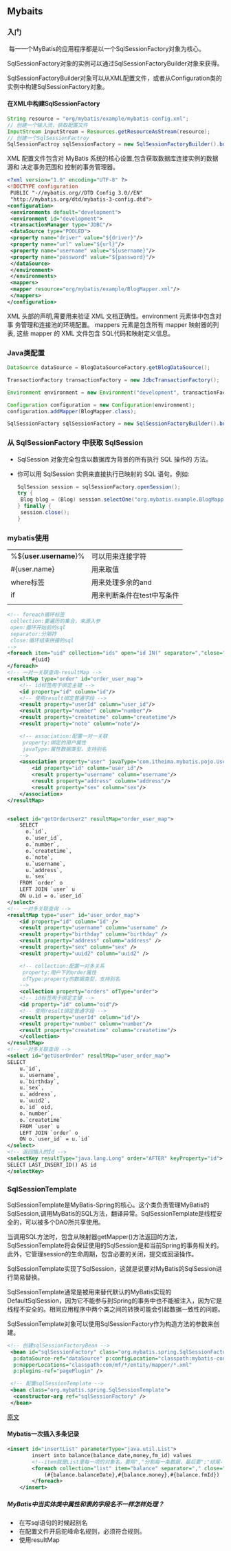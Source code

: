## Mybaits

### 入门

​	每一一个MyBatis的应用程序都是以一个SqlSessionFactory对象为核心。

SqlSessionFactory对象的实例可以通过SqlSessionFactoryBuilder对象来获得。

SqlSessionFactoryBuilder对象可以从XML配置文件，或者从Configuration类的实例中构建SqlSessionFactory对象。

#### 在XML中构建SqlSessionFactory

```java
String resource = "org/mybatis/example/mybatis-config.xml";
// 创建一个输入流，获取配置文件
InputStream inputStream = Resources.getResourceAsStream(resource);
// 创建一个SqlSessionFactroy
SqlSessionFactroy sqlSessionFactory = new SqlSessionFactoryBuilder().build(inputStream);
```



XML 配置文件包含对 MyBatis 系统的核心设置,包含获取数据库连接实例的数据源和 决定事务范围和
控制的事务管理器。

```xml
<?xml version="1.0" encoding="UTF-8" ?>
<!DOCTYPE configuration
 PUBLIC "-//mybatis.org//DTD Config 3.0//EN"
 "http://mybatis.org/dtd/mybatis-3-config.dtd">
<configuration>
 <environments default="development">
 <environment id="development">
 <transactionManager type="JDBC"/>
 <dataSource type="POOLED">
 <property name="driver" value="${driver}"/>
 <property name="url" value="${url}"/>
 <property name="username" value="${username}"/>
 <property name="password" value="${password}"/>
 </dataSource>
 </environment>
 </environments>
 <mappers>
 <mapper resource="org/mybatis/example/BlogMapper.xml"/>
 </mappers>
</configuration>
```

XML 头部的声明,需要用来验证 XML 文档正确性。environment 元素体中包含对事 务管理和连接池的环境配置。 mappers 元素是包含所有 mapper 映射器的列表, 这些 mapper 的 XML 文件包含 SQL代码和映射定义信息。 



### Java类配置

```java
DataSource dataSource = BlogDataSourceFactory.getBlogDataSource();

TransactionFactory transactionFactory = new JdbcTransactionFactory();

Environment environment = new Environment("development", transactionFactory, dataSource);

Configuration configuration = new Configuration(environment);
configuration.addMapper(BlogMapper.class);

SqlSessionFactory sqlSessionFactory = new SqlSessionFactoryBuilder().build(configuration);
```

### 从 SqlSessionFactory 中获取 SqlSession

-  SqlSession 对象完全包含以数据库为背景的所有执行 SQL 操作的 方法。

- 你可以用 SqlSession 实例来直接执行已映射的 SQL 语句。例如:

  ```java
  SqlSession session = sqlSessionFactory.openSession();
  try {
   Blog blog = (Blog) session.selectOne("org.mybatis.example.BlogMapper.selectBlog", 101);
  } finally {
   session.close();
  }
  ```

### mybatis使用

|                        |                            |
| ---------------------- | -------------------------- |
| %${**user.username**}% | 可以用来连接字符           |
| #{user.name}           | 用来取值                   |
| where标签              | 用来处理多余的and          |
| if                     | 用来判断条件在test中写条件 |
|                        |                            |

```xml
<!-- foreach循环标签
 collection:要遍历的集合，来源入参
 open:循环开始前的sql 
 separator:分隔符
 close:循环结束拼接的sql
-->
<foreach item="uid" collection="ids" open="id IN(" separator=","close=")">
        #{uid}
</foreach>
<!-- 一对一关联查询-resultMap -->
<resultMap type="order" id="order_user_map">
    <!-- id标签用于绑定主键 -->
    <id property="id" column="id"/>
    <!-- 使用result绑定普通字段 -->
    <result property="userId" column="user_id"/>
    <result property="number" column="number"/>
    <result property="createtime" column="createtime"/>
    <result property="note" column="note"/>

    <!-- association:配置一对一关联
     property:绑定的用户属性
     javaType:属性数据类型，支持别名
    -->
    <association property="user" javaType="com.itheima.mybatis.pojo.User">
        <id property="id" column="user_id"/>
        <result property="username" column="username"/>
        <result property="address" column="address"/>
        <result property="sex" column="sex"/>
    </association>
</resultMap>


<select id="getOrderUser2" resultMap="order_user_map">
    SELECT
      o.`id`,
      o.`user_id`,
      o.`number`,
      o.`createtime`,
      o.`note`,
      u.`username`,
      u.`address`,
      u.`sex`
    FROM `order` o
    LEFT JOIN `user` u
    ON u.id = o.`user_id`
</select>
<!-- 一对多关联查询 -->
<resultMap type="user" id="user_order_map">
    <id property="id" column="id" />
    <result property="username" column="username" />
    <result property="birthday" column="birthday" />
    <result property="address" column="address" />
    <result property="sex" column="sex" />
    <result property="uuid2" column="uuid2" />

    <!-- collection:配置一对多关系
     property:用户下的order属性
     ofType:property的数据类型，支持别名
    -->
    <collection property="orders" ofType="order">
    <!-- id标签用于绑定主键 -->
    <id property="id" column="oid"/>
    <!-- 使用result绑定普通字段 -->
    <result property="userId" column="id"/>
    <result property="number" column="number"/>
    <result property="createtime" column="createtime"/>
    </collection>
</resultMap>
<!-- 一对多关联查询 -->
<select id="getUserOrder" resultMap="user_order_map">
SELECT
    u.`id`,
    u.`username`,
    u.`birthday`,
    u.`sex`,
    u.`address`,
    u.`uuid2`,
    o.`id` oid,
    o.`number`,
    o.`createtime`
    FROM `user` u
	LEFT JOIN `order` o
	ON o.`user_id` = u.`id`
</select>
<!-- 返回插入的Id -->
<selectKey resultType="java.lang.Long" order="AFTER" keyProperty="id">
SELECT LAST_INSERT_ID() AS id
</selectKey>
```

### SqlSessionTemplate

SqlSessionTemplate是MyBatis-Spring的核心。这个类负责管理MyBatis的SqlSession,调用MyBatis的SQL方法，翻译异常。SqlSessionTemplate是线程安全的，可以被多个DAO所共享使用。

当调用SQL方法时，包含从映射器getMapper()方法返回的方法，SqlSessionTemplate将会保证使用的SqlSession是和当前Spring的事务相关的。此外，它管理session的生命周期，包含必要的关闭，提交或回滚操作。

SqlSessionTemplate实现了SqlSession，这就是说要对MyBatis的SqlSession进行简易替换。

SqlSessionTemplate通常是被用来替代默认的MyBatis实现的DefaultSqlSession，因为它不能参与到Spring的事务中也不能被注入，因为它是线程不安全的。相同应用程序中两个类之间的转换可能会引起数据一致性的问题。

SqlSessionTemplate对象可以使用SqlSessionFactory作为构造方法的参数来创建。

```xml
<!-- 创建sqlSessionFactoryBean -->
 <bean id="sqlSessionFactory" class="org.mybatis.spring.SqlSessionFactoryBean"
  p:dataSource-ref="dataSource" p:configLocation="classpath:mybatis-config.xml"
  p:mapperLocations="classpath:com/mf/*/entity/mapper/*.xml"
  p:plugins-ref="pagePlugin" />

 <!-- 配置sqlSessionTemplate -->
 <bean class="org.mybatis.spring.SqlSessionTemplate">
  <constructor-arg ref="sqlSessionFactory" />
 </bean>
```

[原文](https://blog.csdn.net/develop_wangzhi/article/details/51064992 )

#### Mybatis一次插入多条记录

```xml
<insert id="insertList" parameterType="java.util.List">
        insert into balance(balance_date,money,fm_id) values
        <!--item就是List里每一项的对象名，要用","分割每一条数据，最后要";"结尾-->
        <foreach collection="list" item="balance" separator="," close=";">
            (#{balance.balanceDate},#{balance.money},#{balance.fmId})
        </foreach>
    </insert>
```

##### MyBatis中当实体类中属性和表的字段名不一样怎样处理？

- ​    在写sql语句的时候起别名
- ​    在配置文件开启驼峰命名规则，必须符合规则。
- ​    使用resultMap